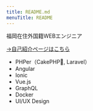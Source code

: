 ```yaml
---
title: README.md
menuTitle: README
---
```


福岡在住外国籍WEBエンジニア

[→自己紹介ページはこちら](https://fusic.co.jp/members/55)

- PHPer（CakePHP, Laravel）
- Angular
- Ionic
- Vue.js
- GraphQL
- Docker
- UI/UX Design
